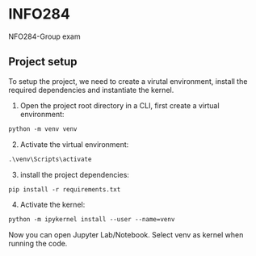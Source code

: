 # INFO284
NFO284-Group exam

## Project setup

To setup the project, we need to create a virutal environment, install the required dependencies and instantiate the kernel.

1. Open the project root directory in a CLI, first create a virtual environment:

```ps
python -m venv venv
```

2. Activate the virtual environment:

```ps
.\venv\Scripts\activate
```

3. install the project dependencies:

```ps
pip install -r requirements.txt
```

4. Activate the kernel:

```ps
python -m ipykernel install --user --name=venv
```

Now you can open Jupyter Lab/Notebook. Select venv as kernel when running the code.
